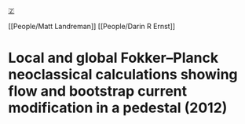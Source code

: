 [🇿](zotero://select/groups/5372906/items/XEP4LCKX)

[[People/Matt Landreman]] [[People/Darin R Ernst]] 
# Local and global Fokker–Planck neoclassical calculations showing flow and bootstrap current modification in a pedestal (2012)

